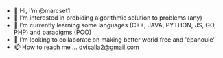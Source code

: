 - 👋 Hi, I’m @marcset1
- 👀 I’m interested in probiding algorithmic solution to problems (any)
- 🌱 I’m currently learning some languages (C++, JAVA, PYTHON, JS, GO, PHP) and paradigms (POO)
- 💞️ I’m looking to collaborate on making better world free and 'épanouie'
- 📫 How to reach me ... dvisalla2@gmail.com

<!---
marcset1/marcset1 is a ✨ special ✨ repository because its `README.md` (this file) appears on your GitHub profile.
You can click the Preview link to take a look at your changes.
--->
